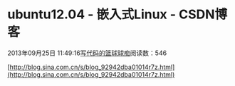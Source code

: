 
# ubuntu12.04 - 嵌入式Linux - CSDN博客

2013年09月25日 11:49:16[写代码的篮球球痴](https://me.csdn.net/weiqifa0)阅读数：546


[http://blog.sina.com.cn/s/blog_92942dba01014r7z.html](http://blog.sina.com.cn/s/blog_92942dba01014r7z.html)

